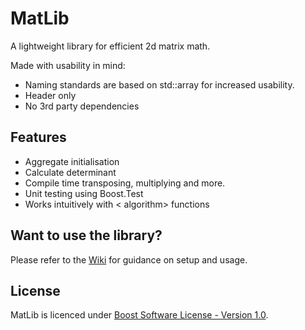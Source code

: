 # MatLib

A lightweight library for efficient 2d matrix math.

Made with usability in mind:
* Naming standards are based on std::array for increased usability.
* Header only
* No 3rd party dependencies

## Features

* Aggregate initialisation
* Calculate determinant
* Compile time transposing, multiplying and more.
* Unit testing using Boost.Test
* Works intuitively with < algorithm> functions

## Want to use the library?

Please refer to the [Wiki](https://github.com/Shivix/MatLib/wiki) for guidance on setup and usage.

## License 

MatLib is licenced under [Boost Software License - Version 1.0](https://github.com/Shivix/MatLib/blob/master/LICENSE).